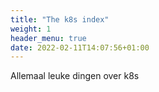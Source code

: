 ```yaml
---
title: "The k8s index"
weight: 1
header_menu: true
date: 2022-02-11T14:07:56+01:00
---
```


Allemaal leuke dingen over k8s
